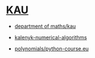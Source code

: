 # [KAU](https://kau.org.ua/)

 * [department of maths/kau](https://kau.org.ua/deps/math)

 * [kalenyk-numerical-algorithms](https://wordsandbuttons.online/)
 * [polynomials/python-course.eu](https://www.python-course.eu/polynomial_class_in_python.php)
